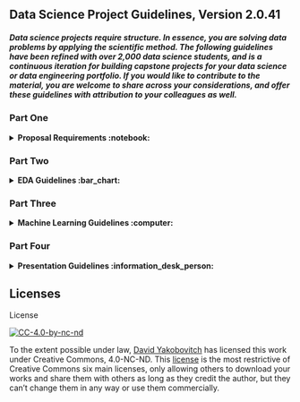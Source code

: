 ## Data Science Project Guidelines, Version 2.0.41

##### Data science projects require structure.  In essence, you are solving data problems by applying the scientific method.  The following guidelines have been refined with over 2,000 data science students, and is a continuous iteration for building capstone projects for your data science or data engineering portfolio.  If you would like to contribute to the material, you are welcome to share across your considerations, and offer these guidelines with attribution to your colleagues as well.

### Part One

<details>
  <summary><strong>Proposal Requirements :notebook:</strong></summary>

> It is recommended to create several ideas (3 to 5) each on a PowerPoint slide that includes the following components below, to facilitate the scoping of your data science project.
> After you have identified the project you will work on, then create a markdown (.md) file on Github using the same structure more in-depth, such as an Abstract/Thesis for your project (ideally 300-600 words).  [This is a markdown reference guide.](https://youtu.be/V0fZkWDkPLA)

These criteria are strongly encouraged in scoping out your project: 

> 1. Project Name: What is the Title for your project 
> 2. Problem Statement: What are you trying to solve? (High-level overarching problem to be explored)
> 2. Data science Hypothesis(es)/solutions considering: One or multiple angles to consider solving this problem with data science.  This could be as many as 10+ questions for what you are considering to solve through analysis, visualizations, and machine learning 
> 3. Data sets to be used: Share the links and files, .csvs, .js, .xlsx, .txt, website URLs.  If you are usng web scraping or APIs, note the appropriate links and strategies here as well. Also describe how large are your data files and if you are concerned on any shortcomings of your data.
> 4. Data dictionaries to describe the data types you're using: write these out in markdown as tables  
> 5. Potential business cases relative to project: how would this help businesses out to make money or save money or improve accuracy or make better products
> 6. Potential stakeholders who would find this interesting: who would be your ideal customer or client for this?
> 7. Potential places to share your results post project (client, world, website, blog)

> This information can be presented in a PowerPoint presentation.  Consider applying the **SMART** Framework as well as Data Science Methodology to structure for projects with Specific, Measurable, Attainable, Reproducible, and Time-bound goals.  Describe how you will **Frame, Prepare, Analyze, Interpret, and Communicate** your data science challenge.
-------------------------------------------------------------------------------------------------------------------

**Deliverables:**
> 1. To be pushed to github
> 2. To be submitted as a markdown readme.md file in your project-final repository
</details>


### Part Two
<details>
  <summary><strong>EDA Guidelines :bar_chart:</strong></summary>
  
> 0. Creating a capstone project can result in stress levels on your machine that cause slow processing power.  In order to accelerate your prototyping during the development phase, you can consider a cloud solution offering such as [Google Colab](https://colab.research.google.com/), [Microsoft Notebooks](https://notebooks.azure.com/) and [IBM Notebooks](https://dataplatform.cloud.ibm.com/docs/content/analyze-data/notebooks-parent.html).  If you are looking for more advanced infrastructure, consider providers such as [Amazon Web Services](https://aws.amazon.com/), [Microsoft Azure](http://azure.microsoft.com/), [Google Cloud Platform](https://cloud.google.com/gcp), and [IBM Watson Data Studio](https://www.ibm.com/cloud/watson-studio).  If you are looking for instant container solutions for data science projects, consider [Crestle](https://www.crestle.com/) and [Paperspace](https://www.paperspace.com/)
> 1. To start, please be sure to create Notebooks that you code your data analysis in.  These notebooks should be through the Jupyter framework, which support .ipynb (iPython Notebooks) and .md (Markdown) files, as well as interactivity between both, which can be displayed effectively through a Github environment or [Binder](https://mybinder.org/). If you would like, you can do additional editing through [VSCode](https://vscodecandothat.com/) and even set it as your [default editor](https://stackoverflow.com/questions/30024353/how-to-use-visual-studio-code-as-default-editor-for-git).
> 2. Import your data or data files and to save as dataframes, and convert [XML to DataFrames](http://www.austintaylor.io/lxml/python/pandas/xml/dataframe/2016/07/08/convert-xml-to-pandas-dataframe/) when needed.  And [unzip files](https://chrisjean.com/unzip-multiple-files-from-linux-command-line/) easily.
> 3. Examine your data, columns and rows and rename and adjust indexing and encoding as appropriate 
> 4. Clean null and blank values, and consider to drop rows, as well as to manipulate data and adjust data types as appropriate, including [dates](https://jakevdp.github.io/PythonDataScienceHandbook/03.11-working-with-time-series.html) and [time](https://pandas.pydata.org/pandas-docs/stable/generated/pandas.DatetimeIndex.html), or setting appropriate indices. Adjusting specific values and replacing strings and characters for the data wrangling process.  
> 5. Explore analysis with graphing and visualizations with matplotlib and seaborn and alternative visualization packages ([Plot.ly and Dash](https://plot.ly/products/dash/), [Bokeh](https://bokeh.pydata.org/en/latest/), [Altair](https://altair-viz.github.io/), [Vincent](https://vincent.readthedocs.io/en/latest/), [pygal](http://pygal.org/en/stable/))
> 6. Perform additional analysis by creating new columns for calculations, including aggregator functions, counts and groupbys.
> 7. Encode categorical variables with a variety of techniques through logical conditions, mapping, applying, where clauses, dummy variables, and one hot encoding.  When displaying results, consider to [format](https://pyformat.info/) them as well.
> 8. Re-run calculations, including crosstabs or pivots, and new graphs to see results 
> 9. Create correlation matrices, [pairplots](https://seaborn.pydata.org/generated/seaborn.pairplot.html), scatterplot matrices, and [heatmaps](https://seaborn.pydata.org/generated/seaborn.heatmap.html) to determine which attributes should be features for your models and which attributes should not.  Design your visualizations with themes such as [pallettes](https://seaborn.pydata.org/tutorial/color_palettes.html). 
> 10. Identify the response variables(s) that you would want to predict/classify/interpret with data science 
> 11. Perform additional feature engineering as necessary, including Min/Max, Normalizaton, Scaling, and additional Pipeline changes that may be beneficial or helpful when you run machine learning 
> 12. Merge or concatenate datasets with [Pandas merging](https://pandas.pydata.org/pandas-docs/stable/generated/pandas.DataFrame.merge.html), or SQL methods (I.e., [Learning SQL](https://www.quora.com/What-some-of-the-websites-where-I-can-practice-Advance-SQL), [SQL Joins](http://sqlhints.com/tag/cross-join/), [Joins #2](https://stackoverflow.com/questions/38549/what-is-the-difference-between-inner-join-and-outer-join), [Joins #3](https://stackoverflow.com/questions/17759687/cross-join-vs-inner-join-in-sql-server-2008), [SQL Tutorial](https://community.modeanalytics.com/sql/tutorial/introduction-to-sql/), and [Saving Queries](https://stackoverflow.com/questions/31769736/saving-sql-queries-as-sql-text-file) if you have not already, based on common keys or unique items for more in-depth analysis 
> 13. Add commenting and markdown throughout the jupyter notebook to explain the interpretation of your results or to comment on code that may not be human readable, and help you recall for you what you are referencing.  
> 14. To create a markdown .md milestone report that shows and explains the results of what you have accomplished to date in this part of your course project. Consider also creating a .pdf or .pptx to display initial results, aha moments, or findings that would be novel or fascinating for your final presentations. 
</details>

### Part Three
<details>
  <summary><strong>Machine Learning Guidelines :computer:</strong></summary>
  
> 0. Create a brand new Jupyter notebook, where you run the latest DataFrame or .csv files(s) that you have previously saved from your exploratory data analysis notebook. 
> 1. After you have completed the exploratory data analysis section of your project, start revisiting your hypothesis(es) on ideas that you would like to either predict (regression) or classify (classifier).  > 2. Have you identified a specific column or multiple columns that could be treated as response or target variables to predict/classify?
> 3. If not, consider performing additional exploratory analysis that helps you pinpoint a potential working hypothesis to test results against. You could consider clustering as an addition to exploratory data analysis as a preparation for machine learning.
> 4. Consider for your machine learning what parts of your feature engineering have been completed, or need to additionally be completed through [Pre-processing](http://scikit-learn.org/stable/modules/classes.html#module-sklearn.preprocessing) or [Pipeline](http://scikit-learn.org/stable/modules/generated/sklearn.pipeline.Pipeline.html#sklearn.pipeline.Pipeline) operations such as Normalize, Scaler, Min/Max, etc. 
> 5. As a result of correlation matrices, heatmaps, and visualizations, consider which features may be relevant to support the model that you are building. 
> 6. Consider what machine learning models through [SkLearn](http://scikit-learn.org/stable/_downloads/scikit-learn-docs.pdf) and their [Github Repo](https://github.com/scikit-learn/scikit-learn) or [StatsModels](https://www.statsmodels.org/stable/index.html) could be effective for your newly discovered hypothesis (linear regressions (I.e., [Lowess Regression](http://www.statsmodels.org/devel/generated/statsmodels.nonparametric.smoothers_lowess.lowess.html), logistic regression, KNearest Neighbors, [Clustering](http://scikit-learn.org/stable/modules/clustering.html), Decision Trees including [Bagging Regressor](http://scikit-learn.org/stable/modules/generated/sklearn.ensemble.BaggingRegressor.html) or the [Bagging Classifier](http://scikit-learn.org/stable/modules/generated/sklearn.ensemble.BaggingClassifier.html), Random Forest including [Tuning RF](https://towardsdatascience.com/hyperparameter-tuning-the-random-forest-in-python-using-scikit-learn-28d2aa77dd74), Naive Bayes, Natural Language Processing ([Word2Vec](https://github.com/davidyakobovitch/word2vec-translation), [Spacy](https://github.com/davidyakobovitch/spaCy-tutorial), and [Topic Modeling](https://github.com/davidyakobovitch/topic-modeling)) Time Series Analysis, [Neural Networks](http://scikit-learn.org/stable/modules/neural_networks_supervised.html), Support Vector Machines and [Model Resistance](http://scikit-learn.org/stable/modules/model_persistence.html), [Stochastic Gradient Descent](http://www.scikit-learn.org/stable/modules/sgd.html), dimensionality reduction with PCA as well as Ensembles such as [GB Classifier](http://scikit-learn.org/stable/modules/generated/sklearn.ensemble.GradientBoostingClassifier.html)).  Once you have determined models to consider, be sure to import their packages into Python.
> 7. Consider what tuning parameters you may want to optimize for your model, including regularization (Lasso, ridge, ElasticNet), and additional parameters relevant to each model.
> 8.  Be sure to include a train_test_split, and then consider a KFolds or Cross Validations to offer stratified results that limit the interpretation of outliers for your dataset.
> 9. If you still have many outliers, consider how to remove them or optimize for them with categories.  How could you adjust your categories, or thresholds to improve performance for what you are testing for your hypothesis? Depending on how your model error performs, you may want to consider to change or adjust other features in your model.  You may want to consider to add or remove features, and measure the feature importance when running models. 
> 10.  Consider a [Grid Search](http://scikit-learn.org/stable/modules/generated/sklearn.model_selection.GridSearchCV.html) or [Random Search](http://scikit-learn.org/stable/modules/generated/sklearn.model_selection.RandomizedSearchCV.html) to better optimize your models. 
> 11.  Share metrics on each model that is run, such as error and accuracy, confusion matrices, and the [ROC/AUC](http://scikit-learn.org/stable/auto_examples/model_selection/plot_roc.html) scores.  Other models have additional metrics, that you can consider to share.  You can set up metrics and running models in defined functions for further automation of your project. 
> 12. Compare your metrics against the base case or null case for accuracy, which ideally is compared to your majority class, or a median/mean representation for your target/response variable.  How well does your model perform?
> 13. Provide markdown explaining the interpretation relevant to your business case after running models.  Also, share comments to explain what you are doing, for your interpretation and then reproducibility of your code. 
> 14.  If you are running Time Series Analysis, you will want to consider additional model capabilities such as rolling and moving averages with the dateTime package and pandas.
> 15.  If you are working on Natural Language processing, you will want to consider python packages such as [Spacy](https://github.com/davidyakobovitch/spaCy-tutorial), [topic modeling](https://github.com/davidyakobovitch/topic-modeling),  NLTK, TextBlob, and [word2vec](https://github.com/davidyakobovitch/word2vec-translation).
> 16. If you are scraping additional data, consider python packages such as Selenium and BeautifulSoup4.
> 17.  For your project, your presentation will showcase the best 3-5 models.  However, it is fine if you have inefficient models that do not perform well, for practice, so keep these in your main modeling Jupyter notebook as a reference. 
</details>

### Part Four
<details>
  <summary><strong>Presentation Guidelines :information_desk_person:</strong></summary>

#### Content Guidelines
> 1. Cover page aligned to your project theme or organizational template 
> 2. Table of contents page that discusses the slides covered in your report 
> 3. At a minimum, presentation should include the following slides below:
> 4. Problem/Hypothesis(es) page that you explored/offering a solution too
> 5. Data dictionary page, describing your data
> 6. Exploratory Data Analysis page, describing data wrangling, feature engineering, and cleaning performed on data
> 7. Data Visualization pages (no more than 2 visualizations shown on each page for readibility) describing fascinating, insightful visualizations that indicate trends, novel interpretations, or offer clarity and context for your business case.  Either in this section, or the next one to define your baseline/null accuracy for the majority class of hypothesis you are testing to improve results in your scoring.
> 8. Machine learning page(s) that describe the 3 to 5 best performing models for your project including their metrics and inteprretability to business case. 
> 9. Summary table that compares your 3 to 5 best machine learning models side-by-side and which model overall performed the best to solve your hypothesis and direct results for your stakeholder or client
> 10. Concluding remarks on your project and next steps/recommendations slide.
> 11. Appendix slide that includes Bibliography for research, references, works cited, dataset links, and Github links  

#### Design Requirements
> 0. Reorganize all files on Github Project Final as a folder for data, a folder for images saved as assets, readme(s).md, and .ipynb notebooks starting with naming convention 00_datawrangling, 01_eda, 02_visualizations, 03_machinelearning, or similar, etc.
> 1. To be saved as both .pptx or .key files to Github, as well as the final .pdf presentation file, including a .md markdown Abstract Milestone Report.
> 2. Code to not be shown in presentation except where necessary to convey an explanation 
> 3. No more than 3 fonts to be used throughout the entire presentation.
> 4. Presentation will be between 8 to 20 slides.
> 5. Presentation format should be self-explained, such that a stakeholder can read the report without you physically being present to explain it. 
> 6. Presentation should include an Appendix slide that documents resources including dataset links used for your project. 

#### Product Delivery
> 1. Presentation to be delivered in a 7 to 8 minute format. 
> 2. Presentation to be delivered for a non-technical stakeholder/client. 
> 3. All explanations to be related to business case, intepretability, and impact for the business. 
> 4. Software to delivery to include a screen-share software, including an on-screen annotation delivery (I.e., Open Board, Zoom)
> 5. Presentation leaves room for Questions & Answers and Feedback session for at most 2 to 3 additional minutes.
</details>

## Licenses
License

[![CC-4.0-by-nc-nd](https://licensebuttons.net/l/by-nc-nd/3.0/88x31.png)](https://creativecommons.org/licenses/by-nc-nd/4.0/)

To the extent possible under law, [David Yakobovitch](http://davidyakobovitch.com/) has licensed this work under Creative Commons, 4.0-NC-ND.  This [license](https://creativecommons.org/licenses/by-nc-nd/4.0/) is the most restrictive of Creative Commons six main licenses, only allowing others to download your works and share them with others as long as they credit the author, but they can’t change them in any way or use them commercially.
